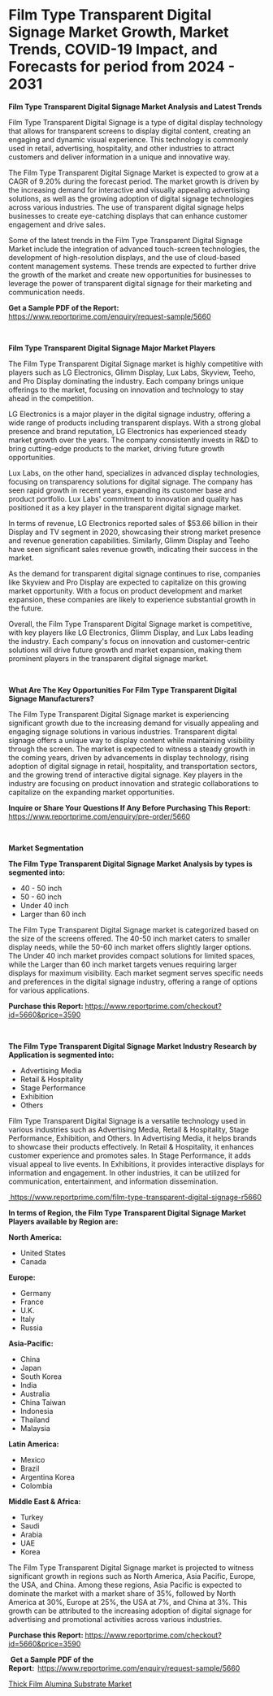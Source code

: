 <p><h1>Film Type Transparent Digital Signage Market Growth, Market Trends, COVID-19 Impact, and Forecasts for period from 2024 - 2031</h1></p><p><strong>Film Type Transparent Digital Signage Market Analysis and Latest Trends</strong></p>
<p><p>Film Type Transparent Digital Signage is a type of digital display technology that allows for transparent screens to display digital content, creating an engaging and dynamic visual experience. This technology is commonly used in retail, advertising, hospitality, and other industries to attract customers and deliver information in a unique and innovative way.</p><p>The Film Type Transparent Digital Signage Market is expected to grow at a CAGR of 9.20% during the forecast period. The market growth is driven by the increasing demand for interactive and visually appealing advertising solutions, as well as the growing adoption of digital signage technologies across various industries. The use of transparent digital signage helps businesses to create eye-catching displays that can enhance customer engagement and drive sales.</p><p>Some of the latest trends in the Film Type Transparent Digital Signage Market include the integration of advanced touch-screen technologies, the development of high-resolution displays, and the use of cloud-based content management systems. These trends are expected to further drive the growth of the market and create new opportunities for businesses to leverage the power of transparent digital signage for their marketing and communication needs.</p></p>
<p><strong>Get a Sample PDF of the Report:&nbsp;</strong> <a href="https://www.reportprime.com/enquiry/request-sample/5660">https://www.reportprime.com/enquiry/request-sample/5660</a></p>
<p>&nbsp;</p>
<p><strong>Film Type Transparent Digital Signage Major Market Players</strong></p>
<p><p>The Film Type Transparent Digital Signage market is highly competitive with players such as LG Electronics, Glimm Display, Lux Labs, Skyview, Teeho, and Pro Display dominating the industry. Each company brings unique offerings to the market, focusing on innovation and technology to stay ahead in the competition.</p><p>LG Electronics is a major player in the digital signage industry, offering a wide range of products including transparent displays. With a strong global presence and brand reputation, LG Electronics has experienced steady market growth over the years. The company consistently invests in R&D to bring cutting-edge products to the market, driving future growth opportunities.</p><p>Lux Labs, on the other hand, specializes in advanced display technologies, focusing on transparency solutions for digital signage. The company has seen rapid growth in recent years, expanding its customer base and product portfolio. Lux Labs' commitment to innovation and quality has positioned it as a key player in the transparent digital signage market.</p><p>In terms of revenue, LG Electronics reported sales of $53.66 billion in their Display and TV segment in 2020, showcasing their strong market presence and revenue generation capabilities. Similarly, Glimm Display and Teeho have seen significant sales revenue growth, indicating their success in the market.</p><p>As the demand for transparent digital signage continues to rise, companies like Skyview and Pro Display are expected to capitalize on this growing market opportunity. With a focus on product development and market expansion, these companies are likely to experience substantial growth in the future.</p><p>Overall, the Film Type Transparent Digital Signage market is competitive, with key players like LG Electronics, Glimm Display, and Lux Labs leading the industry. Each company's focus on innovation and customer-centric solutions will drive future growth and market expansion, making them prominent players in the transparent digital signage market.</p></p>
<p>&nbsp;</p>
<p><strong>What Are The Key Opportunities For Film Type Transparent Digital Signage Manufacturers?</strong></p>
<p><p>The Film Type Transparent Digital Signage market is experiencing significant growth due to the increasing demand for visually appealing and engaging signage solutions in various industries. Transparent digital signage offers a unique way to display content while maintaining visibility through the screen. The market is expected to witness a steady growth in the coming years, driven by advancements in display technology, rising adoption of digital signage in retail, hospitality, and transportation sectors, and the growing trend of interactive digital signage. Key players in the industry are focusing on product innovation and strategic collaborations to capitalize on the expanding market opportunities.</p></p>
<p><strong>Inquire or Share Your Questions If Any Before Purchasing This Report:</strong> <a href="https://www.reportprime.com/enquiry/pre-order/5660">https://www.reportprime.com/enquiry/pre-order/5660</a></p>
<p>&nbsp;</p>
<p><strong>Market Segmentation</strong></p>
<p><strong>The Film Type Transparent Digital Signage Market Analysis by types is segmented into:</strong></p>
<p><ul><li>40 - 50 inch</li><li>50 - 60 inch</li><li>Under 40 inch</li><li>Larger than 60 inch</li></ul></p>
<p><p>The Film Type Transparent Digital Signage market is categorized based on the size of the screens offered. The 40-50 inch market caters to smaller display needs, while the 50-60 inch market offers slightly larger options. The Under 40 inch market provides compact solutions for limited spaces, while the Larger than 60 inch market targets venues requiring larger displays for maximum visibility. Each market segment serves specific needs and preferences in the digital signage industry, offering a range of options for various applications.</p></p>
<p><strong>Purchase this Report:&nbsp;</strong><a href="https://www.reportprime.com/checkout?id=5660&price=3590">https://www.reportprime.com/checkout?id=5660&price=3590</a></p>
<p>&nbsp;</p>
<p><strong>The Film Type Transparent Digital Signage Market Industry Research by Application is segmented into:</strong></p>
<p><ul><li>Advertising Media</li><li>Retail & Hospitality</li><li>Stage Performance</li><li>Exhibition</li><li>Others</li></ul></p>
<p><p>Film Type Transparent Digital Signage is a versatile technology used in various industries such as Advertising Media, Retail & Hospitality, Stage Performance, Exhibition, and Others. In Advertising Media, it helps brands to showcase their products effectively. In Retail & Hospitality, it enhances customer experience and promotes sales. In Stage Performance, it adds visual appeal to live events. In Exhibitions, it provides interactive displays for information and engagement. In other industries, it can be utilized for communication, entertainment, and information dissemination.</p></p>
<p><a href="https://www.reportprime.com/film-type-transparent-digital-signage-r5660">&nbsp;https://www.reportprime.com/film-type-transparent-digital-signage-r5660</a></p>
<p><strong>In terms of Region, the Film Type Transparent Digital Signage Market Players available by Region are:</strong></p>
<p>
    <p> <strong> North America: </strong>
        <ul>
            <li>United States</li>
            <li>Canada</li>
        </ul>
        </p> 
    <p> <strong> Europe: </strong>
        <ul>
            <li>Germany</li>
            <li>France</li>
            <li>U.K.</li>
            <li>Italy</li>
            <li>Russia</li>
        </ul>
        </p> 
    <p> <strong> Asia-Pacific: </strong>
        <ul>
            <li>China</li>
            <li>Japan</li>
            <li>South Korea</li>
            <li>India</li>
            <li>Australia</li>
            <li>China Taiwan</li>
            <li>Indonesia</li>
            <li>Thailand</li>
            <li>Malaysia</li>
        </ul>
        </p> 
    <p> <strong> Latin America: </strong>
        <ul>
            <li>Mexico</li>
            <li>Brazil</li>
            <li>Argentina Korea</li>
            <li>Colombia</li>
        </ul>
        </p> 
    <p> <strong> Middle East & Africa: </strong>
        <ul>
            <li>Turkey</li>
            <li>Saudi</li>
            <li>Arabia</li>
            <li>UAE</li>
            <li>Korea</li>
        </ul>
    </p>
    </p>
<p><p>The Film Type Transparent Digital Signage market is projected to witness significant growth in regions such as North America, Asia Pacific, Europe, the USA, and China. Among these regions, Asia Pacific is expected to dominate the market with a market share of 35%, followed by North America at 30%, Europe at 25%, the USA at 7%, and China at 3%. This growth can be attributed to the increasing adoption of digital signage for advertising and promotional activities across various industries.</p></p>
<p><strong>Purchase this Report: </strong><a href="https://www.reportprime.com/checkout?id=5660&price=3590">https://www.reportprime.com/checkout?id=5660&price=3590</a></p>
<p>&nbsp;<strong>Get a Sample PDF of the Report:&nbsp;&nbsp;</strong><a href="https://www.reportprime.com/enquiry/request-sample/5660">https://www.reportprime.com/enquiry/request-sample/5660</a></p>
<p><strong></strong></p>
<p><p><a href="https://github.com/Graham1Dianne/Market-Research-Report-List-1/blob/main/thick-film-alumina-substrate-market.md">Thick Film Alumina Substrate Market</a></p></p>